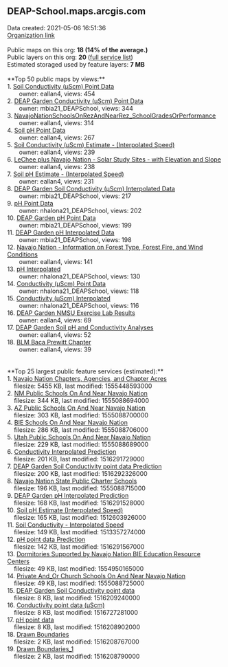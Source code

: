 <h2>DEAP-School.maps.arcgis.com</h2> Data created: 2021-05-06 16:51:36 <br /><a target='new' href='https://DEAP-School.maps.arcgis.com'>Organization link</a><br /><br />Public maps on this org: <b>18 (14% of the average.)</b><br />Public layers on this org: <b>20 </b>(<a target='new' href='https://services.arcgis.com/ul3DV3LWHhAM8P61/ArcGIS/rest/services'>full service list</a>)<br />Estimated storaged used by feature layers: <b>7 MB</b><br /><br />**Top 50 public maps by views:**<br />  1. <a target='new' href='https://www.arcgis.com/home/item.html?id=edd9193b035e46d99ef2ceb9b4466f76'>Soil Conductivity (µScm) Point Data</a> <br />  &nbsp;&nbsp;&nbsp;&nbsp; &nbsp;&nbsp;owner: eallan4, views: 454<br />  2. <a target='new' href='https://www.arcgis.com/home/item.html?id=8b6c363cac4a4ea7b6635100c8232ac8'>DEAP Garden Conductivity (µScm) Point Data</a> <br />  &nbsp;&nbsp;&nbsp;&nbsp; &nbsp;&nbsp;owner: mbia21_DEAPSchool, views: 344<br />  3. <a target='new' href='https://www.arcgis.com/home/item.html?id=b560dcf4b7dd4a4a9b0fdfc6669c40c2'>NavajoNationSchoolsOnRezAndNearRez_SchoolGradesOrPerformance</a> <br />  &nbsp;&nbsp;&nbsp;&nbsp; &nbsp;&nbsp;owner: eallan4, views: 314<br />  4. <a target='new' href='https://www.arcgis.com/home/item.html?id=e10e6cccdd464da59d35686afb4a2313'>Soil pH Point Data</a> <br />  &nbsp;&nbsp;&nbsp;&nbsp; &nbsp;&nbsp;owner: eallan4, views: 267<br />  5. <a target='new' href='https://www.arcgis.com/home/item.html?id=068ec41f68894dd4bbf3764043ffef40'>Soil Conductivity (µScm) Estimate - (Interpolated Speed)</a> <br />  &nbsp;&nbsp;&nbsp;&nbsp; &nbsp;&nbsp;owner: eallan4, views: 239<br />  6. <a target='new' href='https://www.arcgis.com/home/item.html?id=cbfad4c4a2f54afcae3d3a37bcf93d10'>LeChee plus Navajo Nation - Solar Study Sites - with Elevation and Slope</a> <br />  &nbsp;&nbsp;&nbsp;&nbsp; &nbsp;&nbsp;owner: eallan4, views: 238<br />  7. <a target='new' href='https://www.arcgis.com/home/item.html?id=9c557141a8e8449b94ff3b59bf384537'>Soil pH Estimate - (Interpolated Speed)</a> <br />  &nbsp;&nbsp;&nbsp;&nbsp; &nbsp;&nbsp;owner: eallan4, views: 231<br />  8. <a target='new' href='https://www.arcgis.com/home/item.html?id=d16cfbca41204b9387283092c3e83e25'>DEAP Garden Soil Conductivity (µScm) Interpolated Data</a> <br />  &nbsp;&nbsp;&nbsp;&nbsp; &nbsp;&nbsp;owner: mbia21_DEAPSchool, views: 217<br />  9. <a target='new' href='https://www.arcgis.com/home/item.html?id=ea3c567021894b269167d2c58a65bcf7'>pH Point Data</a> <br />  &nbsp;&nbsp;&nbsp;&nbsp; &nbsp;&nbsp;owner: nhalona21_DEAPSchool, views: 202<br />  10. <a target='new' href='https://www.arcgis.com/home/item.html?id=b216135a6018492a8305e385a2f812e6'>DEAP Garden pH Point Data</a> <br />  &nbsp;&nbsp;&nbsp;&nbsp; &nbsp;&nbsp;owner: mbia21_DEAPSchool, views: 199<br />  11. <a target='new' href='https://www.arcgis.com/home/item.html?id=e416ae77dc084980bf126c8dfdcc662c'>DEAP Garden pH Interpolated Data</a> <br />  &nbsp;&nbsp;&nbsp;&nbsp; &nbsp;&nbsp;owner: mbia21_DEAPSchool, views: 198<br />  12. <a target='new' href='https://www.arcgis.com/home/item.html?id=137ea1ad49244dafa15e803502c50694'>Navajo Nation - Information on Forest Type, Forest Fire, and Wind Conditions</a> <br />  &nbsp;&nbsp;&nbsp;&nbsp; &nbsp;&nbsp;owner: eallan4, views: 141<br />  13. <a target='new' href='https://www.arcgis.com/home/item.html?id=63fc119ad80e404ca672acea751826b6'>pH Interpolated</a> <br />  &nbsp;&nbsp;&nbsp;&nbsp; &nbsp;&nbsp;owner: nhalona21_DEAPSchool, views: 130<br />  14. <a target='new' href='https://www.arcgis.com/home/item.html?id=c739a669c34041cf84331480f21c87ee'>Conductivity (µScm) Point Data</a> <br />  &nbsp;&nbsp;&nbsp;&nbsp; &nbsp;&nbsp;owner: nhalona21_DEAPSchool, views: 118<br />  15. <a target='new' href='https://www.arcgis.com/home/item.html?id=3a4df13361eb43edaf062c3de15f8fd0'>Conductivity (µScm) Interpolated </a> <br />  &nbsp;&nbsp;&nbsp;&nbsp; &nbsp;&nbsp;owner: nhalona21_DEAPSchool, views: 116<br />  16. <a target='new' href='https://www.arcgis.com/home/item.html?id=55358a13a8ce4e8dbe57fe161cb17c34'>DEAP Garden NMSU Exercise Lab Results</a> <br />  &nbsp;&nbsp;&nbsp;&nbsp; &nbsp;&nbsp;owner: eallan4, views: 69<br />  17. <a target='new' href='https://www.arcgis.com/home/item.html?id=62a8e1374c6f4fadb4282829e9096978'>DEAP Garden Soil pH and Conductivity Analyses</a> <br />  &nbsp;&nbsp;&nbsp;&nbsp; &nbsp;&nbsp;owner: eallan4, views: 52<br />  18. <a target='new' href='https://www.arcgis.com/home/item.html?id=35d3202f11904b96b1f1db083733a732'>BLM Baca Prewitt Chapter</a> <br />  &nbsp;&nbsp;&nbsp;&nbsp; &nbsp;&nbsp;owner: eallan4, views: 39<br /><br /><br />**Top 25 largest public feature services (estimated):**<br /> 1. <a target='new' href='https://www.arcgis.com/home/item.html?id=108d7cbecbca42549c49b1454bfa7c9c'>Navajo Nation Chapters, Agencies, and Chapter Acres</a><br /> &nbsp;&nbsp;&nbsp;&nbsp;filesize: 5455 KB, last modified: 1555448593000<br /> 2. <a target='new' href='https://www.arcgis.com/home/item.html?id=cf1a540f35ee406ab227c52f78bbc40e'>NM Public Schools On And Near Navajo Nation</a><br /> &nbsp;&nbsp;&nbsp;&nbsp;filesize: 344 KB, last modified: 1555088694000<br /> 3. <a target='new' href='https://www.arcgis.com/home/item.html?id=32c369cb049f4690a948e819c15acf25'>AZ Public Schools On And Near Navajo Nation</a><br /> &nbsp;&nbsp;&nbsp;&nbsp;filesize: 303 KB, last modified: 1555088700000<br /> 4. <a target='new' href='https://www.arcgis.com/home/item.html?id=5dc338d62cad45e3adaab09f6906a54e'>BIE Schools On And Near Navajo Nation</a><br /> &nbsp;&nbsp;&nbsp;&nbsp;filesize: 286 KB, last modified: 1555088706000<br /> 5. <a target='new' href='https://www.arcgis.com/home/item.html?id=9564c57ca1684948a08fbbabff339eab'>Utah Public Schools On And Near Navajo Nation</a><br /> &nbsp;&nbsp;&nbsp;&nbsp;filesize: 229 KB, last modified: 1555088689000<br /> 6. <a target='new' href='https://www.arcgis.com/home/item.html?id=25bb24323a5a45d386adeeb197dd4115'>Conductivity Interpolated Prediction</a><br /> &nbsp;&nbsp;&nbsp;&nbsp;filesize: 201 KB, last modified: 1516291729000<br /> 7. <a target='new' href='https://www.arcgis.com/home/item.html?id=28d58d20bd9c4726b14aabea6f4b2adf'>DEAP Garden Soil Conductivity point data Prediction</a><br /> &nbsp;&nbsp;&nbsp;&nbsp;filesize: 200 KB, last modified: 1516292326000<br /> 8. <a target='new' href='https://www.arcgis.com/home/item.html?id=d66ef620b7454c57aaff4cc41c2b6330'>Navajo Nation State Public Charter Schools</a><br /> &nbsp;&nbsp;&nbsp;&nbsp;filesize: 196 KB, last modified: 1555088715000<br /> 9. <a target='new' href='https://www.arcgis.com/home/item.html?id=578baf903e6c4b60827f6dce1a9abc7c'>DEAP Garden pH Interpolated Prediction</a><br /> &nbsp;&nbsp;&nbsp;&nbsp;filesize: 168 KB, last modified: 1516291528000<br /> 10. <a target='new' href='https://www.arcgis.com/home/item.html?id=023d037d92ee47f99dc4af46a0723ec7'>Soil pH Estimate (Interpolated Speed)</a><br /> &nbsp;&nbsp;&nbsp;&nbsp;filesize: 165 KB, last modified: 1512603926000<br /> 11. <a target='new' href='https://www.arcgis.com/home/item.html?id=26eca2499b39404eaba7895163087b73'>Soil Conductivity - Interpolated Speed</a><br /> &nbsp;&nbsp;&nbsp;&nbsp;filesize: 149 KB, last modified: 1513357274000<br /> 12. <a target='new' href='https://www.arcgis.com/home/item.html?id=6147989c663c47509f3643dfc3c389c3'>pH point data Prediction</a><br /> &nbsp;&nbsp;&nbsp;&nbsp;filesize: 142 KB, last modified: 1516291567000<br /> 13. <a target='new' href='https://www.arcgis.com/home/item.html?id=08bbb78167184cb0991d2fbb1847ea5a'>Dormitories Supported by Navajo Nation BIE Education Resource Centers</a><br /> &nbsp;&nbsp;&nbsp;&nbsp;filesize: 49 KB, last modified: 1554950165000<br /> 14. <a target='new' href='https://www.arcgis.com/home/item.html?id=829817cc801b46e7887ccf9ce22d8629'>Private And_Or Church Schools On And Near Navajo Nation</a><br /> &nbsp;&nbsp;&nbsp;&nbsp;filesize: 49 KB, last modified: 1555088725000<br /> 15. <a target='new' href='https://www.arcgis.com/home/item.html?id=53cc48d3bb604245a12cf5da98c1692d'>DEAP Garden Soil Conductivity point data</a><br /> &nbsp;&nbsp;&nbsp;&nbsp;filesize: 8 KB, last modified: 1516209240000<br /> 16. <a target='new' href='https://www.arcgis.com/home/item.html?id=e63fbac9b17d4bcd9880f0a892a4db6e'>Conductivity point data  (µScm)</a><br /> &nbsp;&nbsp;&nbsp;&nbsp;filesize: 8 KB, last modified: 1516727281000<br /> 17. <a target='new' href='https://www.arcgis.com/home/item.html?id=954b9cd78163459188ce4abd10a02dfd'>pH point data</a><br /> &nbsp;&nbsp;&nbsp;&nbsp;filesize: 8 KB, last modified: 1516208902000<br /> 18. <a target='new' href='https://www.arcgis.com/home/item.html?id=f65890e1e2cf4567a98e41cdcd01812a'>Drawn Boundaries</a><br /> &nbsp;&nbsp;&nbsp;&nbsp;filesize: 2 KB, last modified: 1516208767000<br /> 19. <a target='new' href='https://www.arcgis.com/home/item.html?id=611f89b68b6e4d0ba3781c67844eb900'>Drawn Boundaries_1</a><br /> &nbsp;&nbsp;&nbsp;&nbsp;filesize: 2 KB, last modified: 1516208790000<br />